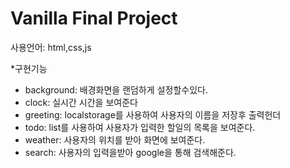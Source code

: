 # Vanilla Final Project

사용언어: html,css,js

\*구현기능

- background: 배경화면을 랜덤하게 설정할수있다.
- clock: 실시간 시간을 보여준다
- greeting: localstorage를 사용하여 사용자의 이름을 저장후 출력헌더
- todo: list를 사용하여 사용자가 입력한 할일의 목록을 보여준다.
- weather: 사용자의 위치를 받아 화면에 보여준다.
- search: 사용자의 입력을받아 google을 통해 검색해준다.
